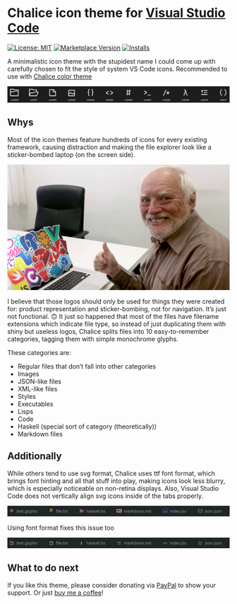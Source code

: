 # Chalice icon theme for [Visual Studio Code](http://code.visualstudio.com)

[![License: MIT](https://img.shields.io/badge/license-MIT-orange.svg)](https://github.com/artlaman/chalice-icon-theme/blob/master/LICENSE)
[![Marketplace Version](https://vsmarketplacebadge.apphb.com/version/artlaman.chalice-icon-theme.svg)](https://marketplace.visualstudio.com/items?itemName=artlaman.chalice-icon-theme)
[![Installs](https://vsmarketplacebadge.apphb.com/installs/artlaman.chalice-icon-theme.svg)](https://marketplace.visualstudio.com/items?itemName=artlaman.chalice-icon-theme)

A minimalistic icon theme with the stupidest name I could come up with carefully chosen to fit the style of system VS Code icons. Recommended to use with [Chalice color theme](https://marketplace.visualstudio.com/items?itemName=artlaman.chalice-color-theme)

<p align="center">
  <img src="assets/preview.png" title="Chalice glyphs preview" />
</p>

## Whys

Most of the icon themes feature hundreds of icons for every existing framework, causing distraction and making the file explorer look like a sticker-bombed laptop (on the screen side).

<p align="center">
  <img src="assets/harold.jpg" title="Harold" />
</p>
I believe that those logos should only be used for things they were created for: product representation and sticker-bombing, not for navigation. It’s just not functional. 🙃
It just so happened that most of the files have filename extensions which indicate file type, so instead of just duplicating them with shiny but useless logos, Chalice splits files into 10 easy-to-remember categories, tagging them with simple monochrome glyphs.

These categories are:

- Regular files that don’t fall into other categories
- Images
- JSON-like files
- XML-like files
- Styles
- Executables
- Lisps
- Code
- Haskell (special sort of category (theoretically))
- Markdown files

## Additionally

While others tend to use svg format, Chalice uses ttf font format, which brings font hinting and all that stuff into play, making icons look less blurry, which is especially noticeable on non-retina displays. Also, Visual Studio Code does not vertically align svg icons inside of the tabs properly.

<p align="center">
  <img src="assets/svg-tabbar.png" title="SVG tab bar" />
</p>
Using font format fixes this issue too
<p align="center">
  <img src="assets/ttf-tabbar.png" title="TTF tab bar" />
</p>

## What to do next

If you like this theme, please consider donating via [PayPal](https://www.paypal.com/cgi-bin/webscr?cmd=_s-xclick&hosted_button_id=YE3TCJJUKCN9E&source=url) to show your support. Or just [buy me a coffee](https://www.buymeacoffee.com/artlaman)!
